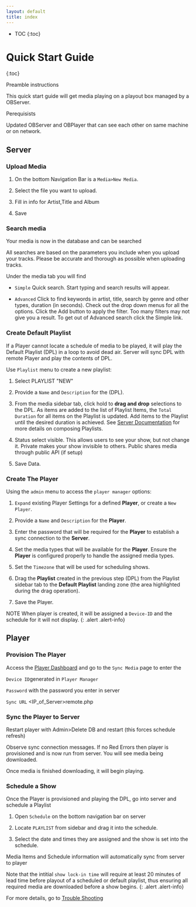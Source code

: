 ```yaml
---
layout: default
title: index
---
```


* TOC
{:toc}

<a name="dashboard"></a>

# Quick Start Guide
{:toc}

Preamble instructions

This quick start guide will get media playing on a playout box managed by a OBServer.

Perequisists

Updated OBServer and OBPlayer that can see each other on same machine or on network. 

## Server

### Upload Media

1. On the bottom Navigation Bar is a `Media>New Media`.

1. Select the file you want to upload.

1. Fill in info for Artist,Title and Album

1. Save

### Search media

Your media is now in the database and can be searched

All searches are based on the parameters you include when you upload your tracks. Please be accurate and thorough as possible when uploading tracks.

Under the media tab you will find

- `Simple` Quick search. Start typing and search results will appear.

- `Advanced` Click to find keywords in artist, title, search by genre and other types, duration (in seconds). Check out the drop down menus for all the options. Click the Add button to apply the filter. Too many filters may not give you a result. To get out of Advanced search click the Simple link.

### Create Default Playlist

If a Player cannot locate a schedule of media to be played, it will play the Default Playlist (DPL) in a loop to avoid dead air.  Server will sync DPL with remote Player and play the contents of DPL.

Use `Playlist` menu to create a new playlist: 

1. Select PLAYLIST "NEW"

1. Provide a `Name` and `Description` for the (DPL).

1. From the media sidebar tab, click hold to __drag and drop__ selections to the DPL. As items are added to the list of Playlist Items, the `Total Duration` for all items on the Playlist is updated. Add items to the Playlist until the desired duration is achieved. See [Server Documentation](/server/#playlist) for more details on composing Playlists.

1. Status select visible. This allows users to see your show, but not change it. Private makes your show invisible to others. Public shares media through public API (if setup)

1. Save Data.

### Create The Player

Using the `admin` menu to access the `player manager` options:

1. `Expand` existing Player Settings for a defined __Player__, or create a `New Player`.

1. Provide a `Name` and `Description` for the __Player__.

1. Enter the password that will be required for the __Player__ to establish a sync connection to the __Server__.

1. Set the media types that will be available for the __Player__. Ensure the __Player__ is configured properly to handle the 
assigned media types.

1. Set the `Timezone` that will be used for scheduling shows.

1. Drag the __Playlist__ created in the previous step (DPL) from the Playlist sidebar tab to the __Default Playlist__ landing zone (the area highlighted during the drag operation).

1. Save the Player.

NOTE When player is created, it will be assigned a `Device-ID` and the schedule for it will not display.
{: .alert .alert-info}

## Player

### Provision The Player

Access the [Player Dashboard](#dash) and go to the `Sync Media` page to enter the 

`Device ID`generated in `Player Manager`

`Password` with the password you enter in server

`Sync URL` <IP_of_Server>remote.php 

### Sync the Player to Server

Restart player with Admin>Delete DB and restart (this forces schedule refresh)

Observe sync connection messages. If no Red Errors then player is provisioned and is now run from server.  You will see media being downloaded.

Once media is finished downloading, it will begin playing. 

### Schedule a Show

Once the Player is provisioned and playing the DPL, go into server and schedule a Playlist

1. Open `Schedule` on the bottom navigation bar on server

1. Locate `PLAYLIST` from sidebar and drag it into the schedule.

1. Select the date and times they are assigned and the show is set into the schedule.

Media Items and Schedule information will automatically sync from server to player

Note that the intitial `show lock-in time` will require at least 20 minutes of lead time before playout of a scheduled or default playlist, thus ensuring all required media are downloaded before a show begins.
{: .alert .alert-info}

For more details, go to [Trouble Shooting](http://support.openbroadcaster.com/Troubleshooting)





